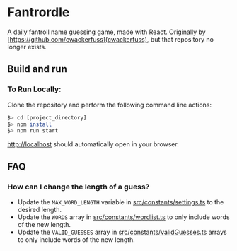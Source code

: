 # Fantrordle

A daily fantroll name guessing game, made with React. Originally by [https://github.com/cwackerfuss](cwackerfuss), but that repository no longer exists.

## Build and run

### To Run Locally:

Clone the repository and perform the following command line actions:

```bash
$> cd [project_directory]
$> npm install
$> npm run start
```

[http://localhost](http://localhost) should automatically open in your browser.

## FAQ

### How can I change the length of a guess?

- Update the `MAX_WORD_LENGTH` variable in [src/constants/settings.ts](src/constants/settings.ts) to the desired length.
- Update the `WORDS` array in [src/constants/wordlist.ts](src/constants/wordlist.ts) to only include words of the new length.
- Update the `VALID_GUESSES` array in [src/constants/validGuesses.ts](src/constants/validGuesses.ts) arrays to only include words of the new length.